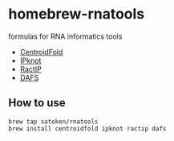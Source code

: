 # homebrew-rnatools
formulas for RNA informatics tools

* [CentroidFold](https://github.com/satoken/centroid-rna-package)
* [IPknot](https://github.com/satoken/ipknot)
* [RactIP](https://github.com/satoken/ractip)
* [DAFS](https://github.com/satoken/dafs)

## How to use 

	brew tap satoken/rnatools
	brew install centroidfold ipknot ractip dafs
	
